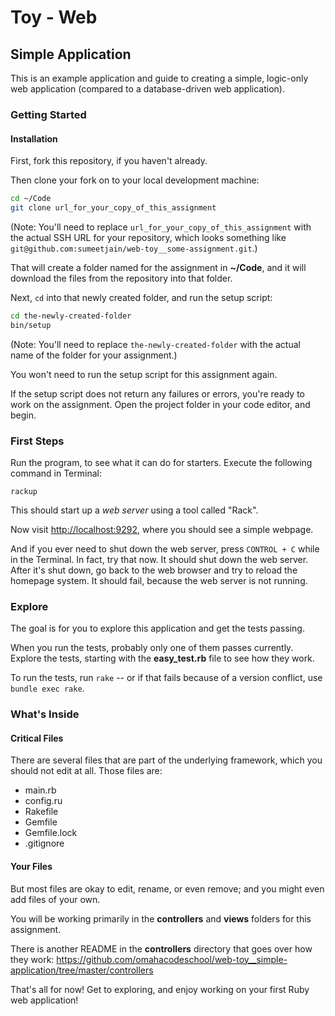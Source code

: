 # Toy - Web

## Simple Application

This is an example application and guide to creating a simple, logic-only web application (compared to a database-driven web application).

### Getting Started

#### Installation

First, fork this repository, if you haven't already.

Then clone your fork on to your local development machine:

```zsh
cd ~/Code
git clone url_for_your_copy_of_this_assignment
```

(Note: You'll need to replace `url_for_your_copy_of_this_assignment` with the actual SSH URL for your repository, which looks something like `git@github.com:sumeetjain/web-toy__some-assignment.git`.)

That will create a folder named for the assignment in **~/Code**, and it will download the files from the repository into that folder.

Next, `cd` into that newly created folder, and run the setup script:

```zsh
cd the-newly-created-folder
bin/setup
```

(Note: You'll need to replace `the-newly-created-folder` with the actual name of the folder for your assignment.)

You won't need to run the setup script for this assignment again.

If the setup script does not return any failures or errors, you're ready to work on the assignment. Open the project folder in your code editor, and begin.

### First Steps

Run the program, to see what it can do for starters. Execute the following command in Terminal:

`rackup`

This should start up a _web server_ using a tool called "Rack".

Now visit <http://localhost:9292>, where you should see a simple webpage.

And if you ever need to shut down the web server, press `CONTROL + C` while in the Terminal. In fact, try that now. It should shut down the web server. After it's shut down, go back to the web browser and try to reload the homepage
system. It should fail, because the web server is not running.

### Explore

The goal is for you to explore this application and get the tests passing.

When you run the tests, probably only one of them passes currently. Explore the tests, starting with the **easy_test.rb** file to see how they work.

To run the tests, run `rake` -- or if that fails because of a version conflict, use `bundle exec rake`.

### What's Inside

#### Critical Files

There are several files that are part of the underlying framework, which you
should not edit at all. Those files are:

- main.rb
- config.ru
- Rakefile
- Gemfile
- Gemfile.lock
- .gitignore

#### Your Files

But most files are okay to edit, rename, or even remove; and you might even add files of your own.

You will be working primarily in the **controllers** and **views** folders for this assignment.

There is another README in the **controllers** directory that goes over how they work: https://github.com/omahacodeschool/web-toy__simple-application/tree/master/controllers

That's all for now! Get to exploring, and enjoy working on your first Ruby web application!
